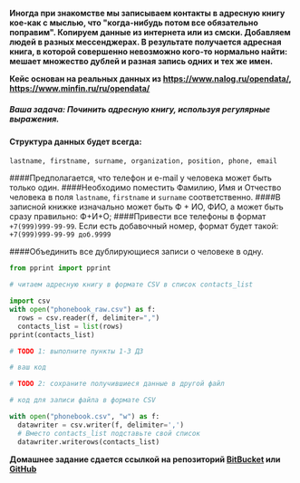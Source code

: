 **Иногда при знакомстве мы записываем контакты в адресную книгу кое-как с мыслью, что
"когда-нибудь потом все обязательно поправим". Копируем данные из интернета или из смски.
Добавляем людей в разных мессенджерах. В результате получается адресная книга, в которой совершенно невозможно кого-то
нормально найти: мешает множество дублей и разная запись одних и тех же имен.**

**Кейс основан на реальных данных из https://www.nalog.ru/opendata/, https://www.minfin.ru/ru/opendata/**

##### Ваша задача: Починить адресную книгу, используя регулярные выражения.

#### Структура данных будет всегда:

```Python
lastname, firstname, surname, organization, position, phone, email
```

####Предполагается, что телефон и e-mail у человека может быть только один.
####Необходимо поместить Фамилию, Имя и Отчество человека в поля ```lastname```, ```firstname``` и ```surname``` соответственно.
####В записной книжке изначально может быть Ф + ИО, ФИО, а может быть сразу правильно: Ф+И+О;
####Привести все телефоны в формат ```+7(999)999-99-99```. Если есть добавочный номер, формат будет такой:
```+7(999)999-99-99 доб.9999```

####Объединить все дублирующиеся записи о человеке в одну.

```Python
from pprint import pprint

# читаем адресную книгу в формате CSV в список contacts_list

import csv
with open("phonebook_raw.csv") as f:
  rows = csv.reader(f, delimiter=",")
  contacts_list = list(rows)
pprint(contacts_list)

# TODO 1: выполните пункты 1-3 ДЗ

# ваш код

# TODO 2: сохраните получившиеся данные в другой файл

# код для записи файла в формате CSV

with open("phonebook.csv", "w") as f:
  datawriter = csv.writer(f, delimiter=',')
  # Вместо contacts_list подставьте свой список
  datawriter.writerows(contacts_list)
  ```
**Домашнее задание сдается ссылкой на репозиторий [BitBucket](https://bitbucket.org/) или [GitHub](https://github.com/)**